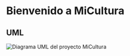 # Bienvenido a MiCultura

## UML
![Diagrama UML del proyecto MiCultura](![image](https://github.com/zolezzi/mi-cultura/assets/14060316/f895e2eb-54df-42f5-8891-e8d156826727)
)
